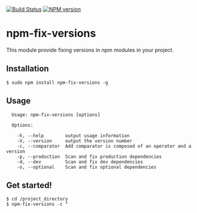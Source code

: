[![Build Status](https://travis-ci.org/biggora/caminte.png?branch=master)](https://travis-ci.org/biggora/npm-fix-versions)
[![NPM version](https://badge.fury.io/js/caminte.png)](http://badge.fury.io/js/npm-fix-versions)
# npm-fix-versions

This module provide fixing versions in npm modules in your project.

## Installation

```
$ sudo npm install npm-fix-versions -g
```

## Usage
```
  Usage: npm-fix-versions [options]

  Options:

    -h, --help        output usage information
    -V, --version     output the version number
    -c, --comparator  Add comparator is composed of an operator and a version
    -p, --production  Scan and fix production dependencies
    -d, --dev         Scan and fix dev dependencies
    -o, --optional    Scan and fix optional dependencies
```

## Get started!

```
$ cd /project_directory
$ npm-fix-versions -c ^
```



